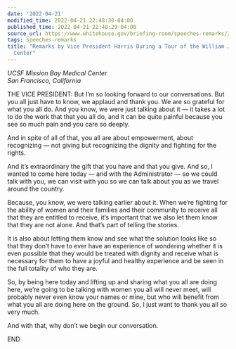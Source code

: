 ```yaml
---
date: '2022-04-21'
modified_time: 2022-04-21 22:48:30-04:00
published_time: 2022-04-21 22:48:29-04:00
source_url: https://www.whitehouse.gov/briefing-room/speeches-remarks/2022/04/21/remarks-by-vice-president-harris-during-a-tour-of-the-william-j-rutter-center/
tags: speeches-remarks
title: "Remarks by Vice President Harris During a Tour of the William J. Rutter\_\
  Center"
---
```

 
*UCSF Mission Bay Medical Center  
*San Francisco, California**

THE VICE PRESIDENT: But I’m so looking forward to our conversations. But
you all just have to know, we applaud and thank you. We are so grateful
for what you all do. And you know, we were just talking about it — it
takes a lot to do the work that that you all do, and it can be quite
painful because you see so much pain and you care so deeply.  
  
And in spite of all of that, you all are about empowerment, about
recognizing — not giving but recognizing the dignity and fighting for
the rights.  
  
And it’s extraordinary the gift that you have and that you give. And so,
I wanted to come here today — and with the Administrator — so we could
talk with you, we can visit with you so we can talk about you as we
travel around the country.  
  
Because, you know, we were talking earlier about it. When we’re fighting
for the ability of women and their families and their community to
receive all that they are entitled to receive, it’s important that we
also let them know that they are not alone. And that’s part of telling
the stories.  
  
It is also about letting them know and see what the solution looks like
so that they don’t have to ever have an experience of wondering whether
it is even possible that they would be treated with dignity and receive
what is necessary for them to have a joyful and healthy experience and
be seen in the full totality of who they are.  
  
So, by being here today and lifting up and sharing what you all are
doing here, we’re going to be talking with women you all will never
meet, will probably never even know your names or mine, but who will
benefit from what you all are doing here on the ground. So, I just want
to thank you all so very much.  
  
And with that, why don’t we begin our conversation.  
  
END
